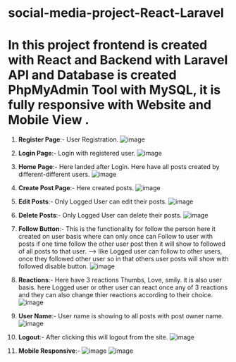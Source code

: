# social-media-project-React-Laravel

# In this project frontend is created with React and Backend with Laravel API and Database is created PhpMyAdmin Tool with MySQL, it is fully responsive with Website and Mobile View .

1. **Register Page**:- User Registration.
![image](https://github.com/user-attachments/assets/25c77c75-2033-4a42-8369-e5297855f097)

2. **Login Page**:- Login with registered user.
![image](https://github.com/user-attachments/assets/d5ed8570-f546-4e35-9580-da7c741ee815)

3. **Home Page**:- Here landed after Login. Here have all posts created by different-different users.
   ![image](https://github.com/user-attachments/assets/b9c88bd4-8001-449b-834d-c4da4901a47c)

4. **Create Post Page**:- Here created posts.
   ![image](https://github.com/user-attachments/assets/11a44397-cd32-47c4-b607-c8356f8b199e)

5. **Edit Posts**:- Only Logged User can edit their posts.
![image](https://github.com/user-attachments/assets/64bd538a-ce1a-426f-9ab9-2e66761a3876)

6. **Delete Posts**:- Only Logged User can delete their posts.
![image](https://github.com/user-attachments/assets/083d38eb-2fc7-46ad-964f-b864ce3f7449)

7. **Follow Button**:- This is the functionality for follow the person here it created on user basis where can only once can Follow to user with posts if one time follow the other user post then it will show to followed of all posts to that user.
--> like Logged user can follow to other users, once they followed other user so in that others user posts will show with followed disable button.
![image](https://github.com/user-attachments/assets/44db8fdb-c805-47ae-b449-61c35a246a12)

8. **Reactions**:- Here have 3 reactions Thumbs, Love, smily. it is also user basis. here Logged user or other user can react once any of 3 reactions and they can also change thier reactions according to their choice.
![image](https://github.com/user-attachments/assets/7999d0c2-9dd5-4e0d-a881-70632e8bcd70)

9. **User Name**:- User name is showing to all posts with post owner name.
![image](https://github.com/user-attachments/assets/a004e8a6-5b22-47c7-b4e0-7435725ad183)

10. **Logout**:- After clicking this will logout from the site.
![image](https://github.com/user-attachments/assets/3bcf2b14-625e-473f-9376-bdc6b7b1a26f)

11. **Mobile Responsive**:-
![image](https://github.com/user-attachments/assets/d4ac6002-b101-4676-b873-4af35069dbbd)
![image](https://github.com/user-attachments/assets/e85e1d8d-a757-4b45-9e28-9c6bcdd9113c)





  

   





